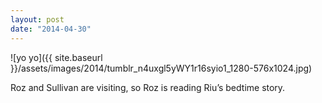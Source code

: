 ```yaml
---
layout: post
date: "2014-04-30"
---
```


![yo yo]({{ site.baseurl }}/assets/images/2014/tumblr_n4uxgl5yWY1r16syio1_1280-576x1024.jpg)

Roz and Sullivan are visiting, so Roz is reading Riu’s bedtime story.
